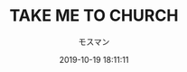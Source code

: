 ---
title: "TAKE ME TO CHURCH"
type: "manga"
layout: "single"
resources:
  - src: "**.jpg"
author: モスマン
translation: "@秦常"
typesetting: "@秦常"
tags:
  - 汉化
date: 2019-10-19 18:11:11
mediaType: manga
category: "汉化"
showWordCount: false
---